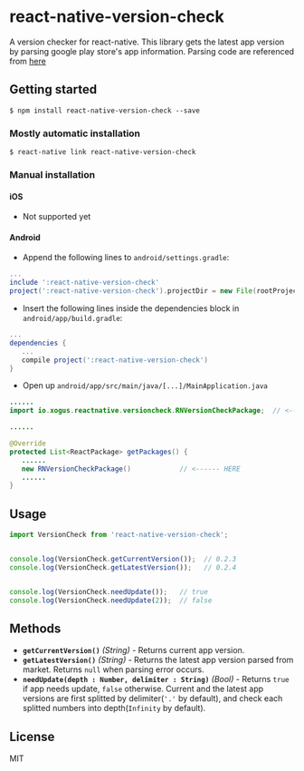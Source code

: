 
# react-native-version-check
A version checker for react-native.
This library gets the latest app version by parsing google play store's app information.
Parsing code are referenced from [here](http://itmir.tistory.com/524)

## Getting started

`$ npm install react-native-version-check --save`

### Mostly automatic installation

`$ react-native link react-native-version-check`

### Manual installation


#### iOS
 - Not supported yet

#### Android

* Append the following lines to `android/settings.gradle`:
```gradle
...
include ':react-native-version-check'
project(':react-native-version-check').projectDir = new File(rootProject.projectDir, 	'../node_modules/react-native-version-check/android')
```
* Insert the following lines inside the dependencies block in `android/app/build.gradle`:
```gradle
...
dependencies {
   ...
   compile project(':react-native-version-check')
}
```
* Open up `android/app/src/main/java/[...]/MainApplication.java`
```java
......
import io.xogus.reactnative.versioncheck.RNVersionCheckPackage;  // <--- HERE

......

@Override
protected List<ReactPackage> getPackages() {
   ......
   new RNVersionCheckPackage()            // <------ HERE
   ......
}
```

## Usage
```javascript
import VersionCheck from 'react-native-version-check';


console.log(VersionCheck.getCurrentVersion());  // 0.2.3
console.log(VersionCheck.getLatestVersion());   // 0.2.4


console.log(VersionCheck.needUpdate());   // true
console.log(VersionCheck.needUpdate(2));  // false
```

## Methods

- **`getCurrentVersion()`** _(String)_ - Returns current app version.
- **`getLatestVersion()`** _(String)_ - Returns the latest app version parsed from market. Returns `null` when parsing error occurs.
- **`needUpdate(depth : Number, delimiter : String)`** _(Bool)_ - Returns `true` if app needs update, `false` otherwise. Current and the latest app versions are first splitted by delimiter(`'.'` by default), and check each splitted numbers into depth(`Infinity` by default).
  
## License
MIT
